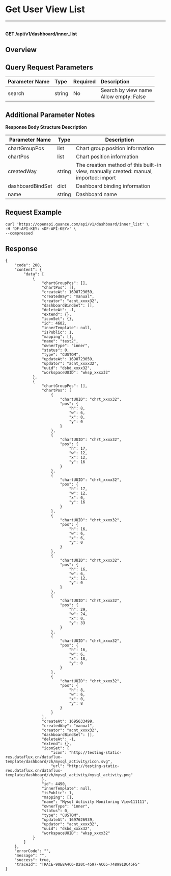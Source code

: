 # Get User View List

---

<br />**GET /api/v1/dashboard/inner_list**

## Overview




## Query Request Parameters

| Parameter Name        | Type     | Required   | Description              |
|:-------------------|:-------|:-----|:----------------|
| search | string | No | Search by view name<br>Allow empty: False <br> |

## Additional Parameter Notes

**Response Body Structure Description**

| Parameter Name                | Type  | Description          |
|-----------------------|----------|------------------------|
| chartGroupPos         | list | Chart group position information |
| chartPos         | list | Chart position information |
| createdWay             | string | The creation method of this built-in view, manually created: manual, imported: import |
| dashboardBindSet         | dict | Dashboard binding information |
| name         | string | Dashboard name |




## Request Example
```shell
curl 'https://openapi.guance.com/api/v1/dashboard/inner_list' \
-H 'DF-API-KEY: <DF-API-KEY>' \
--compressed
```




## Response
```shell
{
    "code": 200,
    "content": {
        "data": [
            {
                "chartGroupPos": [],
                "chartPos": [],
                "createAt": 1698723059,
                "createdWay": "manual",
                "creator": "acnt_xxxx32",
                "dashboardBindSet": [],
                "deleteAt": -1,
                "extend": {},
                "iconSet": {},
                "id": 4602,
                "innerTemplate": null,
                "isPublic": 1,
                "mapping": [],
                "name": "test2",
                "ownerType": "inner",
                "status": 0,
                "type": "CUSTOM",
                "updateAt": 1698723059,
                "updator": "acnt_xxxx32",
                "uuid": "dsbd_xxxx32",
                "workspaceUUID": "wksp_xxxx32"
            },
            {
                "chartGroupPos": [],
                "chartPos": [
                    {
                        "chartUUID": "chrt_xxxx32",
                        "pos": {
                            "h": 8,
                            "w": 6,
                            "x": 0,
                            "y": 0
                        }
                    },
                    {
                        "chartUUID": "chrt_xxxx32",
                        "pos": {
                            "h": 17,
                            "w": 12,
                            "x": 12,
                            "y": 16
                        }
                    },
                    {
                        "chartUUID": "chrt_xxxx32",
                        "pos": {
                            "h": 17,
                            "w": 12,
                            "x": 0,
                            "y": 16
                        }
                    },
                    {
                        "chartUUID": "chrt_xxxx32",
                        "pos": {
                            "h": 16,
                            "w": 6,
                            "x": 6,
                            "y": 0
                        }
                    },
                    {
                        "chartUUID": "chrt_xxxx32",
                        "pos": {
                            "h": 16,
                            "w": 6,
                            "x": 12,
                            "y": 0
                        }
                    },
                    {
                        "chartUUID": "chrt_xxxx32",
                        "pos": {
                            "h": 29,
                            "w": 24,
                            "x": 0,
                            "y": 33
                        }
                    },
                    {
                        "chartUUID": "chrt_xxxx32",
                        "pos": {
                            "h": 16,
                            "w": 6,
                            "x": 18,
                            "y": 0
                        }
                    },
                    {
                        "chartUUID": "chrt_xxxx32",
                        "pos": {
                            "h": 8,
                            "w": 6,
                            "x": 0,
                            "y": 8
                        }
                    }
                ],
                "createAt": 1695633499,
                "createdWay": "manual",
                "creator": "acnt_xxxx32",
                "dashboardBindSet": [],
                "deleteAt": -1,
                "extend": {},
                "iconSet": {
                    "icon": "http://testing-static-res.dataflux.cn/dataflux-template/dashboard/zh/mysql_activity/icon.svg",
                    "url": "http://testing-static-res.dataflux.cn/dataflux-template/dashboard/zh/mysql_activity/mysql_activity.png"
                },
                "id": 4490,
                "innerTemplate": null,
                "isPublic": 1,
                "mapping": [],
                "name": "Mysql Activity Monitoring View111111",
                "ownerType": "inner",
                "status": 0,
                "type": "CUSTOM",
                "updateAt": 1697626939,
                "updator": "acnt_xxxx32",
                "uuid": "dsbd_xxxx32",
                "workspaceUUID": "wksp_xxxx32"
            }
        ]
    },
    "errorCode": "",
    "message": "",
    "success": true,
    "traceId": "TRACE-90E8A4C6-D20C-4597-AC65-748991DC45F5"
} 
```